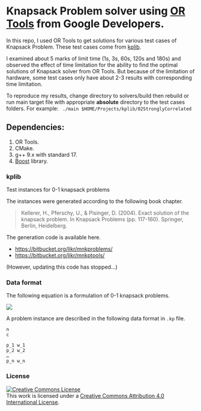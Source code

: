 # Knapsack Problem solver using [OR Tools](https://developers.google.com/optimization) from Google Developers.

In this repo, I used OR Tools to get solutions for various test cases of Knapsack Problem. These test cases come from [kplib](https://github.com/likr/kplib).

I examined about 5 marks of limit time (1s, 3s, 60s, 120s and 180s) and observed the effect of time limitation for the ability to find the optimal solutions of Knapsack solver from OR Tools. But because of the limitation of hardware, some test cases only have about 2-3 results with corresponding time limitation.

To reproduce my results, change directory to solvers/build then rebuild or run main target file with appropriate **absolute** directory to the test cases folders. For example: ``` ./main $HOME/Projects/kplib/02StronglyCorrelated```

## Dependencies:
1. OR Tools.
2. CMake.
3. g++ 9.x with standard 17.
4. [Boost](https://www.boost.org/) library.

### kplib

Test instances for 0-1 knapsack problems

The instances were generated according to the following book chapter. 

> Kellerer, H., Pferschy, U., & Pisinger, D. (2004). Exact solution of the knapsack problem. In Knapsack Problems (pp. 117-160). Springer, Berlin, Heidelberg.

The generation code is available here.

* https://bitbucket.org/likr/mnkproblems/
* https://bitbucket.org/likr/mnkptools/

(However, updating this code has stopped...)

### Data format

The following equation is a formulation of 0-1 knapsack problems.

<img src="https://latex.codecogs.com/gif.latex?%5Cbegin%7Baligned%7D%20%5Cmax%20%26%20%5Csum_%7Bi%3D1%7D%5En%20p_i%20x_i%20%5C%5C%20%5Ctext%7Bs.t.%7D%20%26%20%5Csum_%7Bi%3D1%7D%5En%20w_i%20x_i%20%5Cleq%20c%2C%20%5C%5C%20%26%20x_i%20%5Cin%20%5C%7B0%2C%201%5C%7D.%20%5Cend%7Baligned%7D" />

A problem instance are described in the following data format in `.kp` file.

```
n
c

p_1 w_1
p_2 w_2
…
p_n w_n
```


### License

<a rel="license" href="http://creativecommons.org/licenses/by/4.0/"><img alt="Creative Commons License" style="border-width:0" src="https://i.creativecommons.org/l/by/4.0/88x31.png" /></a><br />This work is licensed under a <a rel="license" href="http://creativecommons.org/licenses/by/4.0/">Creative Commons Attribution 4.0 International License</a>.
